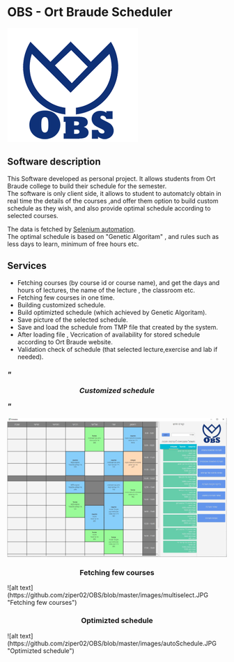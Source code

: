  # OBS - Ort Braude Scheduler
![OBS_logo.png](https://github.com/ziper02/OBS/blob/master/images/OBS_logo.png "OBS Logo")


## Software description  
This Software developed as personal project. It allows students from Ort Braude college to build their schedule for the semester.  
The software is only client side, it allows to student to automatcly obtain in real time the details of the courses ,and offer them option to build custom schedule as they wish, and also provide optimal schedule according to selected courses.  
  
The data is fetched by [Selenium automation](https://www.selenium.dev/).  
The optimal schedule is based on "Genetic Algoritam" , and rules such as less days to learn, minimum of free hours etc.
  
  
## Services  
* Fetching courses (by course id or course name), and get the days and hours of lectures, the name of the lecture , the classroom etc.
* Fetching few courses in one time.
* Building customized schedule.
* Build optimizted schedule (which achieved by Genetic Algoritam).
* Save picture of the selected schedule.
* Save and load the schedule from TMP file that created by the system.
* After loading file , Vecrication of availability for stored schedule according to Ort Braude website.
* Validation check of schedule (that selected lecture,exercise and lab if needed).

### _"<p align="center"> Customized schedule </p>"_

![alt text](https://github.com/ziper02/OBS/blob/master/images/obs.JPG "Customized schedule")
  
<center> <h3>Fetching few courses</h3> </center>  
![alt text](https://github.com/ziper02/OBS/blob/master/images/multiselect.JPG "Fetching few courses")
  
<center> <h3>Optimizted schedule</h3> </center>  
![alt text](https://github.com/ziper02/OBS/blob/master/images/autoSchedule.JPG "Optimizted schedule")

